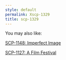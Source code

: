 ```yaml
---
style: default
permalink: Xscp-1329
title: scp-1329
---
```

You may also like:

[SCP-1148: Imperfect Image](http://scp-wiki.net/scp-1148)

[SCP-1127: A Film Festival](http://scp-wiki.net/scp-1127)
